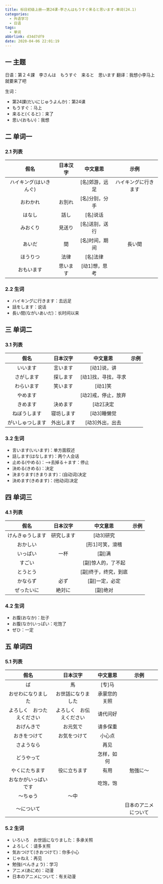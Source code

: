 ```yaml
---
title: 标日初级上册——第24课-李さんはもうすぐ来ると思います-单词(24.1)
categories:
  - 外语学习
  - 日语
tags:
  - 单词
abbrlink: d34d7df9
date: 2020-04-06 22:01:19
---
```

## 一 主题

日语：第２４課　李さんは　もうすぐ　来ると　思います
翻译：我想小李马上就要来了吧

<!--more-->

生词：  
* 第24課(だいにじゅうよんか)：第24课
* もうすぐ：马上
* 来ると(くると)：来了
* 思い(おもい)：我想

## 二 单词一

### 2.1 列表

|          假名          | 日本汉字 |    中文意思    |         示例         |
| :--------------------: | :------: | :------------: | :------------------: |
| ハイキング(はいきんぐ) |          | [名]郊游，远足 | ハイキングに行きます |
|        おわかれ        |  お別れ  | [名]分别，分手 |                      |
|         はなし         |   話し   |    [名]说话    |                      |
|        みおくり        |  見送り  | [名]送别，送行 |                      |
|         あいだ         |    間    | [名]时间，期间 |        長い間        |
|        ほうりつ        |   法律   |    [名]法律    |                      |
|       おもいます       | 思います | [动1]想，思考  |                      |

### 2.2 生词

* ハイキングに行きます：去远足
* 話をします：说话
* 長い間(ながいあいだ)：长时间以来

## 三 单词二

### 3.1 列表

|       假名       |  日本汉字  |      中文意思       | 示例 |
| :--------------: | :--------: | :-----------------: | :--: |
|     いいます     |  言います  |     [动1]说，讲     |      |
|    さがします    |  探します  | [动1]找，寻找，寻求 |      |
|    わらいます    |  笑います  |       [动1]笑       |      |
|     やめます     |            | [动2]戒，停止，放弃 |      |
|     きめます     |  決めます  |      [动2]决定      |      |
|   ねぼうします   | 寝坊します |     [动3]睡懒觉     |      |
| がいしゅつします | 外出します |   [动3]外出，出去   |      |

### 3.2 生词

* 言います(いいます)：单方面叙述
* 話します(はなします)：两个人会话
* 止める(やめる)：——>去掉る＋ます：停止
* 決める(きめる)：决定
* 決まります(きまります)：(自动词)决定　
* 決めます(きめます)：(他动词)决定　

## 四 单词三

### 4.1 列表

|       假名       |  日本汉字  |       中文意思       | 示例 |
| :--------------: | :--------: | :------------------: | :--: |
| けんきゅうします | 研究します |      [动3]研究       |      |
|     おかしい     |            |   [形1]可笑，滑稽    |      |
|     いっぱい     |    一杯    |        [副]满        |      |
|      すごい      |            |  [副]惊人的，了不起  |      |
|     とうとう     |            | [副]终于，终究，到底 |      |
|     かならず     |    必ず    |    [副]一定，必定    |      |
|    ぜったいに    |   絶対に   |       [副]绝对       |      |

### 4.2 生词

* お腹(おなか)：肚子
* お腹(なか)いっぱい：吃饱了
* ぜひ：一定

## 五 单词四

### 5.1 列表

|            假名            |         日本汉字         |   中文意思   |         示例         |
| :------------------------: | :----------------------: | :----------: | :------------------: |
|             ば             |            馬            |    [专]马    |                      |
|     おせわになりました     |    お世話になりました    | 承蒙您的关照 |                      |
| よろしく　おつたえください | よろしく　お伝えください |   请代问好   |                      |
|         おげんきで         |         お元気で         |   请多保重   |                      |
|        おきをつけて        |       お気をつけて       |    小心点    |                      |
|         さようなら         |                          |     再见     |                      |
|         どうやって         |                          |  怎样，如何  |                      |
|       やくにたちます       |       役に立ちます       |     有用     |       勉強に〜       |
|    おなかがいっぱいです    |                          |   吃饱，饱   |                      |
|          〜ちゅう          |           〜中           |              |                      |
|         〜について         |                          |              | 日本のアニメについて |

### 5.2 生词

* いろいろ　お世話になりました：多承关照
* よろしく：请多关照
* 気おつけて(きおつけて)：你多小心
* じゃねえ：再见
* 勉強(べんきょう)：学习
* アニメ(あにめ)：动漫
* 日本のアニメについて：有关动漫